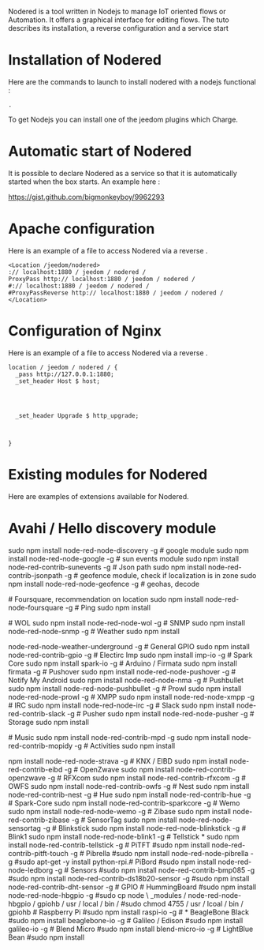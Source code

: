 Nodered is a tool written in Nodejs to manage IoT oriented flows or
Automation. It offers a graphical interface for editing flows. The
tuto describes its installation, a reverse  configuration and a
service start

Installation of Nodered 
=======================

Here are the commands to launch to install nodered with a nodejs
functional :

    .
    

To get Nodejs you can install one of the jeedom plugins which
Charge.

Automatic start of Nodered 
================================

It is possible to declare Nodered as a service so that it is
automatically started when the box starts. An example here :

<https://gist.github.com/bigmonkeyboy/9962293>

Apache configuration 
======================

Here is an example of a file to access Nodered via a reverse
.

    <Location /jeedom/nodered>
    :// localhost:1880 / jeedom / nodered /
    ProxyPass http:// localhost:1880 / jeedom / nodered /
    #:// localhost:1880 / jeedom / nodered /
    #ProxyPassReverse http:// localhost:1880 / jeedom / nodered /
    </Location>

Configuration of Nginx 
======================

Here is an example of a file to access Nodered via a reverse
.

    location / jeedom / nodered / {
      _pass http://127.0.0.1:1880;
      _set_header Host $ host;
      
      
      
      
      _set_header Upgrade $ http_upgrade;
      
      
      
    }

Existing modules for Nodered 
==============================

Here are examples of extensions available for Nodered.

Avahi / Hello discovery module 
==============================

sudo npm install node-red-node-discovery -g \# google module sudo npm
install node-red-node-google -g \# sun events module sudo npm install
node-red-contrib-sunevents -g \# Json path sudo npm install
node-red-contrib-jsonpath -g \# geofence module, check if localization
is in zone sudo npm install node-red-node-geofence -g \# geohas, decode

\# Foursquare, recommendation on location sudo npm install
node-red-node-foursquare -g \# Ping sudo npm install

\# WOL sudo npm install node-red-node-wol -g \# SNMP sudo npm install
node-red-node-snmp -g \# Weather sudo npm install


node-red-node-weather-underground -g \# General GPIO sudo npm install
node-red-contrib-gpio -g \# Electirc Imp sudo npm install imp-io -g \#
Spark Core sudo npm install spark-io -g \# Arduino / Firmata sudo npm
install firmata -g \# Pushover sudo npm install node-red-node-pushover
-g \# Notify My Android sudo npm install node-red-node-nma -g \#
Pushbullet sudo npm install node-red-node-pushbullet -g \# Prowl sudo
npm install node-red-node-prowl -g \# XMPP sudo npm install
node-red-node-xmpp -g \# IRC sudo npm install node-red-node-irc -g \#
Slack sudo npm install node-red-contrib-slack -g \# Pusher sudo npm
install node-red-node-pusher -g \# Storage sudo npm install


\# Music sudo npm install node-red-contrib-mpd -g sudo npm install
node-red-contrib-mopidy -g \# Activities sudo npm install

npm install node-red-node-strava -g \# KNX / EIBD sudo npm install
node-red-contrib-eibd -g \# OpenZwave sudo npm install
node-red-contrib-openzwave -g \# RFXcom sudo npm install
node-red-contrib-rfxcom -g \# OWFS sudo npm install
node-red-contrib-owfs -g \# Nest sudo npm install node-red-contrib-nest
-g \# Hue sudo npm install node-red-contrib-hue -g \# Spark-Core sudo
npm install node-red-contrib-sparkcore -g \# Wemo sudo npm install
node-red-node-wemo -g \# Zibase sudo npm install node-red-contrib-zibase
-g \# SensorTag sudo npm install node-red-node-sensortag -g \#
Blinkstick sudo npm install node-red-node-blinkstick -g \# Blink1 sudo
npm install node-red-node-blink1 -g \# Tellstick * sudo npm install
node-red-contrib-tellstick -g \# PiTFT \#sudo npm install
node-red-contrib-pitft-touch -g \# Pibrella \#sudo npm install
node-red-node-pibrella -g \#sudo apt-get -y install python-rpi.#
PiBord \#sudo npm install node-red-node-ledborg -g \# Sensors \#sudo npm
install node-red-contrib-bmp085 -g \#sudo npm install
node-red-contrib-ds18b20-sensor -g \#sudo npm install
node-red-contrib-dht-sensor -g \# GPIO \# HummingBoard \#sudo npm
install node-red-node-hbgpio -g \#sudo cp
node \ _modules / node-red-node-hbgpio / gpiohb / usr / local / bin / \#sudo chmod
4755 / usr / lcoal / bin / gpiohb \# Raspberry Pi \#sudo npm install raspi-io
-g \# * BeagleBone Black \#sudo npm install beaglebone-io -g \#
Galileo / Edison \#sudo npm install galileo-io -g \# Blend Micro \#sudo
npm install blend-micro-io -g \# LightBlue Bean \#sudo npm install

